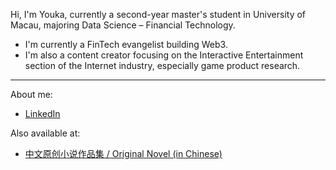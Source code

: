 Hi, I'm Youka, currently a second-year master's student in University of Macau, majoring Data Science – Financial Technology.
- I'm currently a FinTech evangelist building Web3.
- I'm also a content creator focusing on the Interactive Entertainment section of the Internet industry, especially game product research.
---

About me:

* [LinkedIn](https://www.linkedin.com/in/alex-chi-skyzh/)

Also available at:

* [中文原创小说作品集 / Original Novel (in Chinese)](https://sosadfun.link/users/477250)





<!--
**0xyk/0xyk** is a ✨ _special_ ✨ repository because its `README.md` (this file) appears on your GitHub profile.

Here are some ideas to get you started:

- 🔭 I’m currently working on ...
- 🌱 I’m currently learning ...
- 👯 I’m looking to collaborate on ...
- 🤔 I’m looking for help with ...
- 💬 Ask me about ...
- 📫 How to reach me: ...
- 😄 Pronouns: ...
- ⚡ Fun fact: ...
-->
